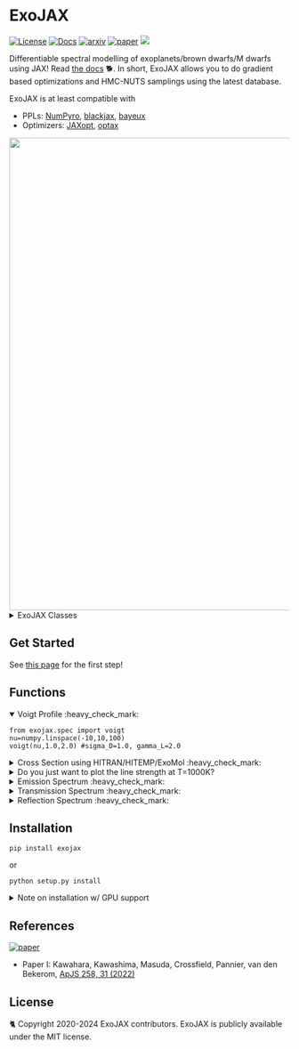 # ExoJAX
 [![License](https://img.shields.io/github/license/HajimeKawahara/exojax)](https://github.com/HajimeKawahara/exojax/blob/develop/LICENSE)
 [![Docs](https://img.shields.io/badge/docs-exojax-brightgreen)](http://secondearths.sakura.ne.jp/exojax/)
 [![arxiv](https://img.shields.io/badge/arxiv-2105.14782-blue)](http://arxiv.org/abs/2105.14782)
 [![paper](https://img.shields.io/badge/paper-ApJS_258_31_(2022)-orange)](https://iopscience.iop.org/article/10.3847/1538-4365/ac3b4d) 
 <a href="https://codeclimate.com/github/HajimeKawahara/exojax/maintainability"><img src="https://api.codeclimate.com/v1/badges/97c5e8835f3ef9c4ad7c/maintainability" /></a>

Differentiable spectral modelling of exoplanets/brown dwarfs/M dwarfs using JAX!
Read [the docs](http://secondearths.sakura.ne.jp/exojax/develop) 🐕. 
In short, ExoJAX allows you to do gradient based optimizations and HMC-NUTS samplings using the latest database.

ExoJAX is at least compatible with

- PPLs: [NumPyro](https://github.com/pyro-ppl/numpyro), [blackjax](https://github.com/blackjax-devs/blackjax), [bayeux](https://github.com/jax-ml/bayeux) 
- Optimizers: [JAXopt](https://github.com/google/jaxopt), [optax](https://github.com/google-deepmind/optax)

<img src="https://github.com/HajimeKawahara/exojax/assets/15956904/8aa9673b-b64b-4b65-a76c-2966ef1edbc7" Titie="exojax" Width=850px>

<details><summary>ExoJAX Classes</summary>

- Databases: *db (mdb: molecular, adb: atomic, cdb:continuum, pdb: particulates)
- Opacity Calculators: opa  (i.e. Voigt profile)
- Atmospheric Radiative Transfer: art (emission w, w/o scattering, refelction, transmission)
- Atompsheric Microphysics: amp (clouds etc)

</details>

## Get Started 

See [this page](http://secondearths.sakura.ne.jp/exojax/develop/tutorials/get_started.html) for the first step!

## Functions

<details open><summary>Voigt Profile :heavy_check_mark: </summary>

```python3
from exojax.spec import voigt
nu=numpy.linspace(-10,10,100)
voigt(nu,1.0,2.0) #sigma_D=1.0, gamma_L=2.0
```

</details>

<details><summary>Cross Section using HITRAN/HITEMP/ExoMol :heavy_check_mark: </summary>
 
```python
from exojax.utils.grids import wavenumber_grid
from exojax.spec.api import MdbExomol
from exojax.spec.opacalc import OpaPremodit
from jax import config
config.update("jax_enable_x64", True)

nu_grid,wav,res=wavenumber_grid(1900.0,2300.0,200000,xsmode="premodit",unit="cm-1",)
mdb = MdbExomol(".database/CO/12C-16O/Li2015",nu_grid)
opa = OpaPremodit(mdb,nu_grid,auto_trange=[900.0,1100.0])
xsv = opa.xsvector(1000.0, 1.0) # cross section for 1000K, 1 bar
```

 <img src="https://user-images.githubusercontent.com/15956904/111430765-2eedf180-873e-11eb-9740-9e1a313d590c.png" Titie="exojax auto cross section" Width=850px> 

</details>



<details><summary>Do you just want to plot the line strength at T=1000K? </summary>

```python
mdb.change_reference_temperature(1000.) # at 1000K
plt.plot(mdb.nu_lines,mdb.line_strength_ref,".")
```

</details>

<details><summary>Emission Spectrum :heavy_check_mark: </summary>

```python
art = ArtEmisPure(nu_grid=nu_grid, pressure_btm=1.e2, pressure_top=1.e-8, nlayer=100)
F = art.run(dtau, Tarr)
```

<img src="https://user-images.githubusercontent.com/15956904/116488770-286ea000-a8ce-11eb-982d-7884b423592c.png" Titie="exojax auto \emission spectrum" Width=850px> 

</details>

<details><summary>Transmission Spectrum :heavy_check_mark: </summary></details>
<details><summary>Reflection Spectrum :heavy_check_mark: </summary></details>

## Installation

```
pip install exojax
```

or

```
python setup.py install
```

<details><summary>Note on installation w/ GPU support</summary>

:books: You need to install CUDA, JAX w/ NVIDIA GPU support.

Visit [here](https://github.com/google/jax) for the installation of GPU supported JAX.

</details>


## References
[![paper](https://img.shields.io/badge/paper_I-ApJS_258_31_(2022)-orange)](https://iopscience.iop.org/article/10.3847/1538-4365/ac3b4d) 

- Paper I: Kawahara, Kawashima, Masuda, Crossfield, Pannier, van den Bekerom, [ApJS 258, 31 (2022)](https://iopscience.iop.org/article/10.3847/1538-4365/ac3b4d)

## License

🐈 Copyright 2020-2024 ExoJAX contributors. ExoJAX is publicly available under the MIT license.
